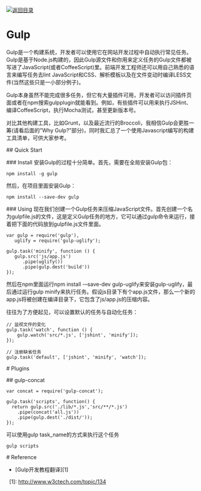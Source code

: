 [![返回目录](https://parg.co/UYp)](https://parg.co/Ubt) 



# Gulp
Gulp是一个构建系统，开发者可以使用它在网站开发过程中自动执行常见任务。Gulp是基于Node.js构建的，因此Gulp源文件和你用来定义任务的Gulp文件都被写进了JavaScript(或者CoffeeScript)里。前端开发工程师还可以用自己熟悉的语言来编写任务去lint JavaScript和CSS、解析模板以及在文件变动时编译LESS文件(当然这些只是一小部分例子)。

Gulp本身虽然不能完成很多任务，但它有大量插件可用，开发者可以访问插件页面或者在npm搜索gulpplugin就能看到。例如，有些插件可以用来执行JSHint、编译CoffeeScript，执行Mocha测试，甚至更新版本号。

对比其他构建工具，比如Grunt，以及最近流行的Broccoli，我相信Gulp会更胜一筹(请看后面的”Why Gulp?”部分)，同时我汇总了一个使用Javascript编写的构建工具清单，可供大家参考。

## Quick Start

### Install
安装Gulp的过程十分简单。首先，需要在全局安装Gulp包：
```
npm install -g gulp
```
然后，在项目里面安装Gulp：
```
npm install --save-dev gulp
```

### Using
现在我们创建一个Gulp任务来压缩JavaScript文件。首先创建一个名为gulpfile.js的文件，这是定义Gulp任务的地方，它可以通过gulp命令来运行，接着把下面的代码放到gulpfile.js文件里面。

```
var gulp = require('gulp'),
   uglify = require('gulp-uglify');

gulp.task('minify', function () {
   gulp.src('js/app.js')
      .pipe(uglify())
      .pipe(gulp.dest('build'))
});
```

然后在npm里面运行npm install -–save-dev gulp-uglify来安装gulp-uglify，最后通过运行gulp minify来执行任务。假设js目录下有个app.js文件，那么一个新的app.js将被创建在编译目录下，它包含了js/app.js的压缩内容。

往往为了方便起见，可以设置默认的任务与自动化任务：
```
// 监视文件的变化
gulp.task('watch', function () {
    gulp.watch('src/*.js', ['jshint', 'minify']);
});

// 注册缺省任务
gulp.task('default', ['jshint', 'minify', 'watch']);
```

# Plugins

## gulp-concat

```
var concat = require('gulp-concat');
 
gulp.task('scripts', function() {
  return gulp.src('./lib/*.js','src/**/*.js')
    .pipe(concat('all.js'))
    .pipe(gulp.dest('./dist/'));
});
```
可以使用gulp task_name的方式来执行这个任务
```
gulp scripts
```



# Reference


- [Gulp开发教程翻译][1]


  [1]: http://www.w3ctech.com/topic/134
